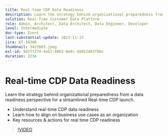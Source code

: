```yaml
---
title: Real-time CDP Data Readiness
description: Learn the strategy behind organizational preparedness from a data readiness perspective for a streamlined real-time CDP launch. Understand real-time CDP data readiness & Learn how to align on business use cases as an organizationKey resources & actions for real time CDP readiness
solution: Real-Time Customer Data Platform
role: Admin, Architect, Data Architect, Data Engineer, Developer
level: Intermediate
doc-type: Event
last-substantial-update: 2023-11-15
jira: KT-14386
thumbnail: 3425603.jpeg
exl-id: 9d2ff27d-4ab3-4963-8e0c-dd452483f0bc
duration: 2234
---
```

# Real-time CDP Data Readiness

Learn the strategy behind organizational preparedness from a data readiness perspective for a streamlined Real-time CDP launch.

* Understand real-time CDP data readiness
* Learn how to align on business use cases as an organization
* Key resources & actions for real time CDP readiness

>[!VIDEO](https://video.tv.adobe.com/v/3425603/?learn=on)
